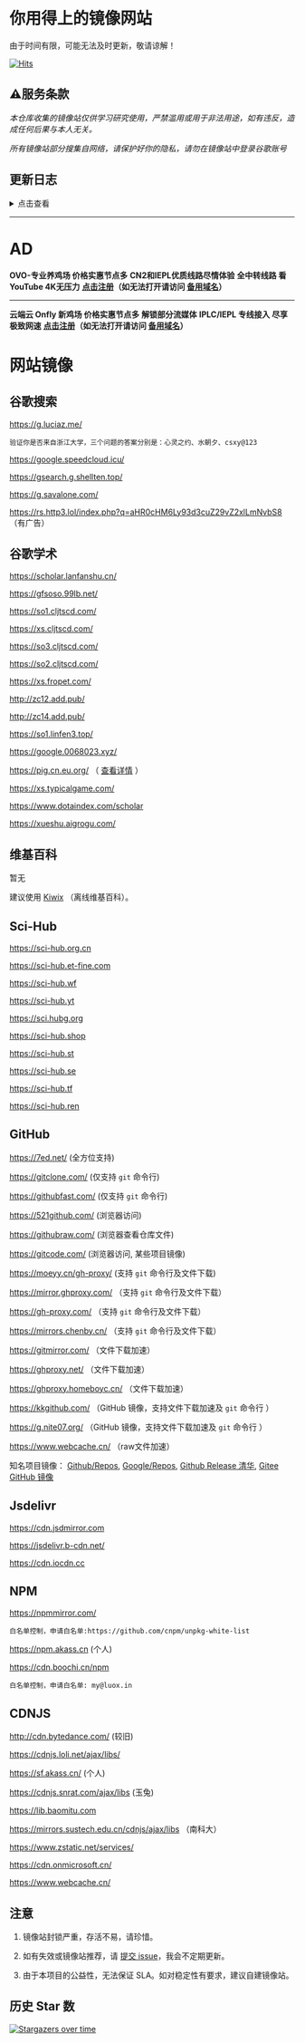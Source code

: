 # 你用得上的镜像网站
由于时间有限，可能无法及时更新，敬请谅解！

[![Hits](https://hits.seeyoufarm.com/api/count/incr/badge.svg?url=https%3A%2F%2Fgithub.com%2FHeroic-Studio%2FGoogle-Mirrors&count_bg=%2379C83D&title_bg=%23555555&icon=&icon_color=%23E7E7E7&title=hits&edge_flat=false)](https://hits.seeyoufarm.com)

## ⚠服务条款
*本仓库收集的镜像站仅供学习研究使用，严禁滥用或用于非法用途，如有违反，造成任何后果与本人无关。*

*所有镜像站部分搜集自网络，请保护好你的隐私，请勿在镜像站中登录谷歌账号*
## 更新日志
<details>
<summary>点击查看</summary>
2024.08.23 删除了投毒CDN,增加了部分NPM、CDNJS镜像，删除了无效镜像。

2023.6.16 更新各类镜像站地址

2023.5.20 更新各类镜像地址

2023.2.23 更新Wikipedia镜像站，移除Google失效镜像

2023.2.18 移除失效地址，新增Google镜像

2023.1.3 新增Wikipedia镜像

2022.12.18 新增Google，GitHub镜像

2022.11.11 全面更新镜像地址

2022.7.30 由墨尘更新Jsdelivr,CDNJS镜像

2022.8.20 由墨尘更新免费V2ray,Google镜像站地址
</details>

*****

# AD
**OVO-专业养鸡场 价格实惠节点多**
**CN2和IEPL优质线路尽情体验**
**全中转线路 看YouTube 4K无压力**
**[点击注册](https://lio.vow.designgg.site/#/register?code=28A42L72)（如无法打开请访问 [备用域名](https://xin.yu.ovodesign.shop/#/register?code=28A42L72)）**

*****

**云端云 Onfly 新鸡场 价格实惠节点多**
**解锁部分流媒体**
**IPLC/IEPL 专线接入 尽享极致网速**
**[点击注册](https://ionfly.xyz/#/register?code=ccP1TUsg)（如无法打开请访问 [备用域名](https://ionfly.lat/#/register?code=ccP1TUsg)）**

# 网站镜像

## 谷歌搜索

https://g.luciaz.me/
```
验证你是否来自浙江大学，三个问题的答案分别是：心灵之约、水朝夕、csxy@123
```

https://google.speedcloud.icu/

https://gsearch.g.shellten.top/

https://g.savalone.com/

https://rs.http3.lol/index.php?q=aHR0cHM6Ly93d3cuZ29vZ2xlLmNvbS8 （有广告）

## 谷歌学术

https://scholar.lanfanshu.cn/

https://gfsoso.99lb.net/

https://so1.cljtscd.com/

https://xs.cljtscd.com/

https://so3.cljtscd.com/

https://so2.cljtscd.com/

https://xs.fropet.com/

http://zc12.add.pub/

http://zc14.add.pub/

https://so1.linfen3.top/

https://google.0068023.xyz/

https://pig.cn.eu.org/ （ [查看详情](https://github.com/xiaozhu2007/-) ）

https://xs.typicalgame.com/

https://www.dotaindex.com/scholar

https://xueshu.aigrogu.com/

## 维基百科
暂无

建议使用 [Kiwix](https://www.jianshu.com/p/cfdd051cddc0) （离线维基百科）。

## Sci-Hub

https://sci-hub.org.cn

https://sci-hub.et-fine.com

https://sci-hub.wf

https://sci-hub.yt

https://sci.hubg.org

https://sci-hub.shop

https://sci-hub.st

https://sci-hub.se

https://sci-hub.tf

https://sci-hub.ren

## GitHub

https://7ed.net/  (全方位支持)

https://gitclone.com/       (仅支持 `git` 命令行)

https://githubfast.com/     (仅支持 `git` 命令行)

https://521github.com/      (浏览器访问)

https://githubraw.com/      (浏览器查看仓库文件)

https://gitcode.com/        (浏览器访问, 某些项目镜像)

https://moeyy.cn/gh-proxy/  (支持 `git` 命令行及文件下载)

https://mirror.ghproxy.com/ （支持 `git` 命令行及文件下载）

https://gh-proxy.com/ （支持 `git` 命令行及文件下载）

https://mirrors.chenby.cn/ （支持 `git` 命令行及文件下载）

https://gitmirror.com/ （文件下载加速）

https://ghproxy.net/ （文件下载加速）

https://ghproxy.homeboyc.cn/ （文件下载加速）

https://kkgithub.com/ （GitHub 镜像，支持文件下载加速及 `git` 命令行 ）

https://g.nite07.org/ （GitHub 镜像，支持文件下载加速及 `git` 命令行 ）

https://www.webcache.cn/ （raw文件加速）

知名项目镜像：
[Github/Repos](https://gitcode.com/org/github/repos),
[Google/Repos](https://gitcode.com/org/google/repos),
[Github Release 清华](https://mirrors.tuna.tsinghua.edu.cn/github-release),
[Gitee GitHub 镜像](https://gitee.com/organizations/mirrors/projects)

## Jsdelivr

https://cdn.jsdmirror.com

https://jsdelivr.b-cdn.net/

https://cdn.iocdn.cc

## NPM

https://npmmirror.com/ 
```
白名单控制，申请白名单:https://github.com/cnpm/unpkg-white-list
```

https://npm.akass.cn  (个人)

https://cdn.boochi.cn/npm 
```
白名单控制，申请白名单: my@luox.in
```

## CDNJS

http://cdn.bytedance.com/ (较旧)

https://cdnjs.loli.net/ajax/libs/

https://sf.akass.cn/ (个人)

https://cdnjs.snrat.com/ajax/libs  (玉兔)

https://lib.baomitu.com

https://mirrors.sustech.edu.cn/cdnjs/ajax/libs （南科大）

https://www.zstatic.net/services/

https://cdn.onmicrosoft.cn/

https://www.webcache.cn/

## 注意

1. 镜像站封锁严重，存活不易，请珍惜。

2. 如有失效或镜像站推荐，请 [提交 issue][1]，我会不定期更新。

3. 由于本项目的公益性，无法保证 SLA。如对稳定性有要求，建议自建镜像站。

## 历史 Star 数
[![Stargazers over time](https://starchart.cc/Heroic-Studio/Google-Mirrors.svg)](https://starchart.cc/Heroic-Studio/Google-Mirrors)



  [1]: https://github.com/Heroic-Studio/Google-Mirrors/issues/new

